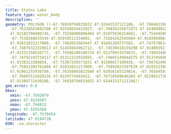 ```yaml
---
title: States Lake
feature_type: water_body
description: ''
geometry: POLYGON ((-67.76920794833032 47.92441537121106, -67.76646136629942 47.92553692174099,
  -67.76328563082596 47.92550816433927, -67.76028155672971 47.9240990320496, -67.75727748263346
  47.92182708486745, -67.75556086886404 47.91975636254662, -67.75444506991441 47.91995768640983,
  -67.7530288635549 47.91978512314665, -67.75264262545684 47.91920990811255, -67.74981021273692
  47.91831831217009, -67.7482652603447 47.91682269737582, -67.74757861483675 47.91547085449809,
  -67.74676322329613 47.91455043062712, -67.74530410159298 47.91400392120674, -67.74483203280587
  47.91331358526777, -67.74586200106734 47.91270953376633, -67.74693488467334 47.9124506523929,
  -67.74792193759117 47.91311223555055, -67.74865149844275 47.91374504630888, -67.75041102755669
  47.9138313380854, -67.75367259371831 47.91506817106926, -67.75676249850272 47.9169089840199,
  -67.75852202761666 47.91831831217009, -67.75993823397619 47.91915238625696, -67.76199817049913
  47.91961255930789, -67.76358603823586 47.92056165329814, -67.76564597475878 47.92185584431569,
  -67.76607512820136 47.9229774503422, -67.76710509646284 47.92289117381897, -67.76792048800347
  47.92389772430288, -67.76920794833032 47.92441537121106))
geo_error: 0.0
bbox:
  xmin: -67.7692079
  ymin: 47.9124507
  xmax: -67.744832
  ymax: 47.9255369
longitude: -67.7570454
latitude: 47.9194728
OSM: .na.character
---
```

